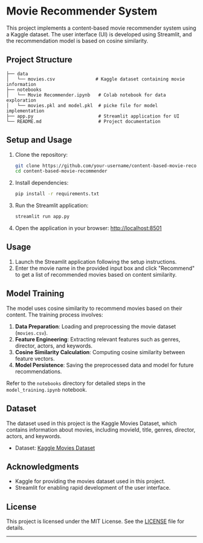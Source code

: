 # Movie Recommender System

This project implements a content-based movie recommender system using a Kaggle dataset. The user interface (UI) is developed using Streamlit, and the recommendation model is based on cosine similarity.

## Project Structure

```
├── data
│   └── movies.csv               # Kaggle dataset containing movie information
├── notebooks
│   └── Movie Recommender.ipynb   # Colab notebook for data exploration
│   └── movies.pkl and model.pkl  # picke file for model implementation
├── app.py                        # Streamlit application for UI
└── README.md                     # Project documentation
```

## Setup and Usage

1. Clone the repository:

    ```bash
    git clone https://github.com/your-username/content-based-movie-recommender.git
    cd content-based-movie-recommender
    ```

2. Install dependencies:

    ```bash
    pip install -r requirements.txt
    ```

3. Run the Streamlit application:

    ```bash
    streamlit run app.py
    ```

4. Open the application in your browser: [http://localhost:8501](http://localhost:8501)

## Usage

1. Launch the Streamlit application following the setup instructions.
2. Enter the movie name in the provided input box and click "Recommend" to get a list of recommended movies based on content similarity.

## Model Training

The model uses cosine similarity to recommend movies based on their content. The training process involves:

1. **Data Preparation**: Loading and preprocessing the movie dataset (`movies.csv`).
2. **Feature Engineering**: Extracting relevant features such as genres, director, actors, and keywords.
3. **Cosine Similarity Calculation**: Computing cosine similarity between feature vectors.
4. **Model Persistence**: Saving the preprocessed data and model for future recommendations.

Refer to the `notebooks` directory for detailed steps in the `model_training.ipynb` notebook.

## Dataset

The dataset used in this project is the Kaggle Movies Dataset, which contains information about movies, including movieId, title, genres, director, actors, and keywords.

- Dataset: [Kaggle Movies Dataset](data/movies.csv)

## Acknowledgments

- Kaggle for providing the movies dataset used in this project.
- Streamlit for enabling rapid development of the user interface.

## License

This project is licensed under the MIT License. See the [LICENSE](LICENSE) file for details.

---
